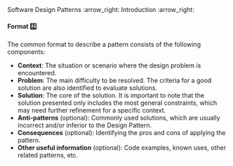 <link rel="stylesheet" href="{{baseUrl}}/css/textbook.css">

<div class="website-content">

<div id="path">Software Design Patterns :arrow_right: Introduction :arrow_right:</div>

<div id="title">

#### Format :two:

</div>

<div id="body">

The common format to describe a pattern consists of the following components:

*	**Context**: The situation or scenario where the design problem is encountered.
*	**Problem**: The main difficulty to be resolved. The criteria for a good solution are also identified to evaluate solutions.
*	**Solution**: The core of the solution. It is important to note that the solution presented only includes the most general constraints, which may need further refinement for a specific context.
*	**Anti-patterns** (optional): Commonly used solutions, which are usually incorrect and/or inferior to the Design Pattern.
*	**Consequences** (optional): Identifying the pros and cons of applying the pattern.
*	**Other useful information** (optional): Code examples, known uses, other related patterns, etc.

</div>

<div id="extras">
<div>

</div>
